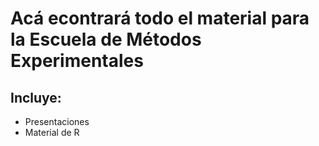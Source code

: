 # Acá econtrará todo el material para la Escuela de Métodos Experimentales



## Incluye:
 - Presentaciones 
 - Material de R 
 
